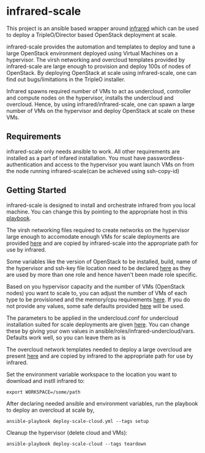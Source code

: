 # infrared-scale

This project is an ansible based wrapper around [infrared](https://github.com/redhat-openstack/infrared) which can be used to deploy a TripleO/Director based OpenStack deployment at scale.

infrared-scale provides the automation and templates to deploy and tune a large OpenStack environment deployed using Virtual Machines on a hypervisor. The virsh networking and overcloud templates provided by infrared-scale are large enough to provision and deploy 100s of nodes of OpenStack. By deploying OpenStack at scale using infrared-scale, one can find out bugs/limitations in the TripleO installer.

Infrared spawns required number of VMs to act as undercloud, controller and compute nodes on the hypervisor, installs the undercloud and overcloud. Hence, by using infrared/infrared-scale, one can spawn a large number of VMs on the hypervisor and deploy OpenStack at scale on these VMs.

## Requirements

infrared-scale only needs ansible to work. All other requirements are installed as a part of infared installation. You must have passwordless-authentication and access to the hypervisor you want launch VMs on from the node running infrared-scale(can be achieved using ssh-copy-id)

## Getting Started

infrared-scale is designed to install and orchestrate infrared from you local machine. You can change this by pointing to the appropriate host in this [playbook](ansible/deploy-scale-cloud.yml).

The virsh networking files required to create networks on the hypervisor large enough to accomodate enough VMs for scale deployments are provided [here](virsh-network)
 and are copied by infrared-scale into the appropriate path for use by infrared. 

Some variables like the version of OpenStack to be installed, build, name of the hypervisor and ssh-key file location need to be declared [here](ansible/group_vars/all.yml) as they are used by more than one role and hence haven't been made role specific.

Based on you hypervisor capacity and the number of VMs (OpenStack nodes) you want to scale to, you can adjust the number of VMs of each type to be provisioned and the memory/cpu requirements [here](ansible/roles/infrared-provision/vars/main.yml). If you do not provide any values, some safe defaults provided [here](ansible/roles/infrared-provision/defaults/main.yml) will be used.

The parameters to be applied in the undercloud.conf for undercloud installation suited for scale deployments are given [here](ansible/roles/infrared-undercloud/defaults/main.yml). You can change these by giving your own values in ansible/roles/infrared-undercloud/vars. Defaults work well, so you can leave them as is

The overcloud network templates needed to deploy a large overcloud are present [here](overcloud-network/virt-scale) and are copied by infrared to the appropriate path for use by infrared.

Set the environment variable workspace to the location you want to download and instll infrared to:

```
export WORKSPACE=/some/path
```

After declaring needed ansible and environment variables, run the playbook to deploy an overcloud at scale by,
```
ansible-playbook deploy-scale-cloud.yml --tags setup
```

Cleanup the hypervisor (delete cloud and VMs):
```
ansible-playbook deploy-scale-cloud --tags teardown
```
